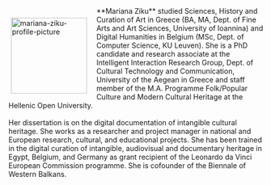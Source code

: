 <p style="float: left;"><img src="https://mziku.github.io/images/mariana_ziku_uoaegean_pic.jpg" style="float:left; margin-top:2mm; margin-right:5mm; margin-left:5;" alt="mariana-ziku-profile-picture" width="150" height="auto"></p> 
**Mariana Ziku** studied Sciences, History and Curation of Art in Greece (BA, MA, Dept. of Fine Arts and Art Sciences, University of Ioannina) and Digital Humanities in Belgium (MSc, Dept. of Computer Science, KU Leuven). She is a PhD candidate and research associate at the Intelligent Interaction Research Group, Dept. of Cultural Technology and Communication, University of the Aegean in Greece and staff member of the M.A. Programme Folk/Popular Culture and Modern Cultural Heritage at the Hellenic Open University. 
<br>
<br>
Her dissertation is on the digital documentation of intangible cultural heritage. She works as a researcher and project manager in national and European research, cultural, and educational projects. She has been trained in the digital curation of intangible, audiovisual and documentary heritage in Egypt, Belgium, and Germany as grant recipient of the Leonardo da Vinci European Commission programme. She is cofounder of the Biennale of Western Balkans.
